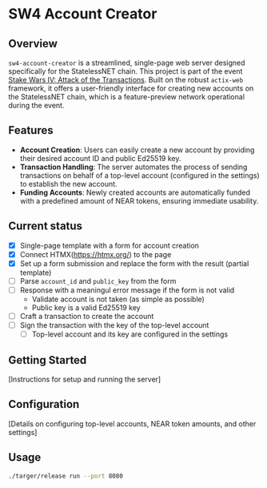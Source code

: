 # SW4 Account Creator

## Overview
`sw4-account-creator` is a streamlined, single-page web server designed specifically for the StatelessNET chain. This project is part of the event [Stake Wars IV: Attack of the Transactions](https://github.com/near/stakewars-iv). Built on the robust `actix-web` framework, it offers a user-friendly interface for creating new accounts on the StatelessNET chain, which is a feature-preview network operational during the event.

## Features
- **Account Creation**: Users can easily create a new account by providing their desired account ID and public Ed25519 key.
- **Transaction Handling**: The server automates the process of sending transactions on behalf of a top-level account (configured in the settings) to establish the new account.
- **Funding Accounts**: Newly created accounts are automatically funded with a predefined amount of NEAR tokens, ensuring immediate usability.

## Current status

- [x] Single-page template with a form for account creation
- [x] Connect HTMX(https://htmx.org/) to the page
- [x] Set up a form submission and replace the form with the result (partial template)
- [ ] Parse `account_id` and `public_key` from the form
- [ ] Response with a meaningul error message if the form is not valid
    - Validate account is not taken (as simple as possible)
    - Public key is a valid Ed25519 key
- [ ] Craft a transaction to create the account
- [ ] Sign the transaction with the key of the top-level account
    - [ ] Top-level account and its key are configured in the settings

## Getting Started
[Instructions for setup and running the server]

## Configuration
[Details on configuring top-level accounts, NEAR token amounts, and other settings]

## Usage

```bash
./targer/release run --port 8080
```

